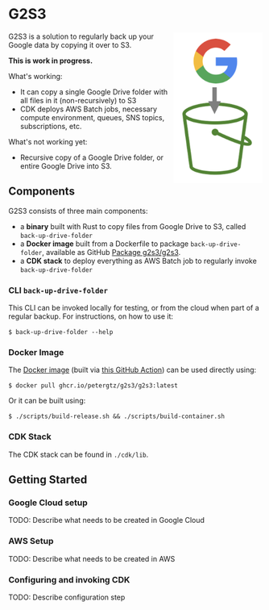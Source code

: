 # G2S3

<img src="logo.png" height="300" align="right" alt="logo">

G2S3 is a solution to regularly back up your Google data by copying it over to S3.

**This is work in progress.**

What's working:
- It can copy a single Google Drive folder with all files in it (non-recursively) to S3
- CDK deploys AWS Batch jobs, necessary compute environment, queues, SNS topics, subscriptions, etc.

What's not working yet:
- Recursive copy of a Google Drive folder, or entire Google Drive into S3.


## Components

G2S3 consists of three main components:
- a **binary** built with Rust to copy files from Google Drive to S3, called `back-up-drive-folder`
- a **Docker image** built from a Dockerfile to package `back-up-drive-folder`, available as GitHub
[Package g2s3/g2s3](https://github.com/petergtz/g2s3/pkgs/container/g2s3%2Fg2s3).
- a **CDK stack** to deploy everything as AWS Batch job to regularly invoke `back-up-drive-folder`

### CLI `back-up-drive-folder`

This CLI can be invoked locally for testing, or from the cloud when part of a regular backup.
For instructions, on how to use it:

```shell
$ back-up-drive-folder --help
```

### Docker Image


The [Docker image](https://github.com/petergtz/g2s3/pkgs/container/g2s3%2Fg2s3) (built via
[this GitHub Action](
https://github.com/petergtz/g2s3/blob/main/.github/workflows/build-and-package-rust-binary.yaml))
can be used directly using:

```shell
$ docker pull ghcr.io/petergtz/g2s3/g2s3:latest
```

Or it can be built using:

```shell
$ ./scripts/build-release.sh && ./scripts/build-container.sh
```

### CDK Stack

The CDK stack can be found in `./cdk/lib`.

## Getting Started

### Google Cloud setup
TODO: Describe what needs to be created in Google Cloud

### AWS Setup
TODO: Describe what needs to be created in AWS

### Configuring and invoking CDK
TODO: Describe configuration step
